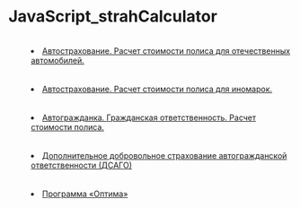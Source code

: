 # JavaScript_strahCalculator
 
<menu>
<br><li><A target=listview HREF="https://github.com/eptrvsky/files/AUTODOM.HTM">Автострахование. Расчет стоимости полиса для отечественных автомобилей.</a></li><br>
<br><li><A target=listview HREF="files/AUTOIN.HTM">Автострахование. Расчет стоимости полиса для иномарок.</a></li><br>
<br><li><A target=listview HREF="files/CIVIL.HTM">Автогражданка. Гражданская ответственность. Расчет стоимости полиса. </a></li><br>
<br><li><A target=listview HREF="files/DSAGO.HTM">Дополнительное добровольное страхование автогражданской ответственности (ДСАГО) </a></li><br>
<br><li><A target=listview HREF="files/OPTIMA.HTM">Программа «Оптима»</a></li><br>
</menu>
